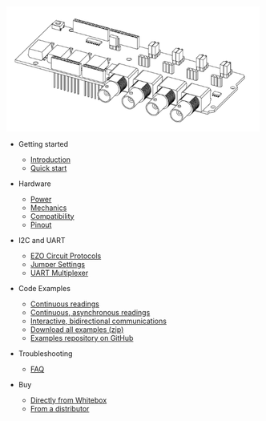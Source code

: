 ![Tentacle Shield for Arduino](_media/tentacle_t1.png)

* Getting started
  * [Introduction](/)
  * [<i class="fas fa-angle-double-right"></i> Quick start](quickstart.md)

* Hardware
  * [<i class="fas fa-bolt"></i> Power](power.md)
  * [<i class="fas fa-ruler-combined"></i> Mechanics](mechanics.md)
  * [<i class="fas fa-puzzle-piece"></i> Compatibility](compatibility.md)
  * [<i class="fas fa-microchip"></i> Pinout](pinout.md)

* I2C and UART
  * [EZO Circuit Protocols](protocols.md)
  * [Jumper Settings](jumpers.md)
  * [UART Multiplexer](muxer.md)

* Code Examples
  * [<i class="fas fa-code"></i> Continuous readings](continuous-example.md)
  * [<i class="fas fa-code"></i> Continuous, asynchronous readings](asynchronous-example.md)
  * [<i class="fas fa-code"></i> Interactive, bidirectional communications](interactive-example.md)
  * [<i class="fas fa-download"></i> Download all examples (zip)](https://github.com/whitebox-labs/tentacle-examples/archive/master.zip)
  * [<i class="fab fa-github"></i> Examples repository on GitHub](https://github.com/whitebox-labs/tentacle-examples)

* Troubleshooting
  * [<i class="fas fa-question-circle"></i> FAQ](faq.md)

* Buy
  * [<i class="fas fa-shopping-cart"></i> Directly from Whitebox](https://www.whiteboxes.ch/shop/tentacle/)
  * [<i class="fas fa-globe-americas"></i> From a distributor](https://www.whiteboxes.ch/distributors)
